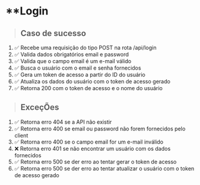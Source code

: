 # **Login

> ## Caso de sucesso
1. ✅ Recebe uma requisição do tipo POST na rota /api/login
2. ✅ Valida dados obrigatórios email e password
3. ✅ Valida que o campo email é um e-mail válido
4. ✅ Busca o usuário com o email e senha fornecidos
5. ✅ Gera um token de acesso a partir do ID do usuário
6. ✅ Atualiza os dados do usuário com o token de acesso gerado
7. ✅ Retorna 200 com o token de acesso e o nome do usuário

> ## ExceçÕes

1. ✅ Retorna erro 404 se a API não existir 
2. ✅ Retorna erro 400 se email ou password não forem fornecidos pelo client
3. ✅ Retorna erro 400 se o campo email for um e-mail inválido
4. :x: Retorna erro 401 se não encontrar um usuário com os dados fornecidos
5. ✅ Retorna erro 500 se der erro ao tentar gerar o token de acesso
6. ✅ Retorna erro 500 se der erro ao tentar atualizar o usuário com o token de acesso gerado
